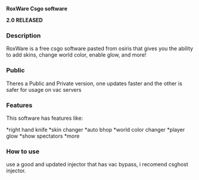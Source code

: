 **RoxWare Csgo software**

**2.0 RELEASED**

### Description

RoxWare is a free csgo software pasted from osiris that gives you the ability to add skins, change world color, enable glow, and more!

### Public
Theres a Public and Private version, one updates faster and the other is safer for usage on vac servers

### Features

This software has features like:

*right hand knife
*skin changer
*auto bhop
*world color changer
*player glow
*show spectators
*more

### How to use

use a good and updated injector that has vac bypass, i recomend csghost injector.



